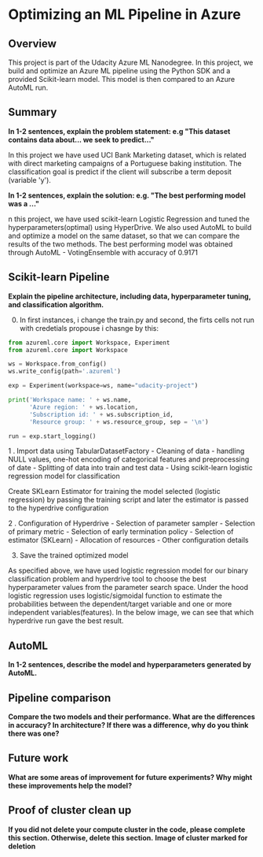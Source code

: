 # Optimizing an ML Pipeline in Azure

## Overview
This project is part of the Udacity Azure ML Nanodegree.
In this project, we build and optimize an Azure ML pipeline using the Python SDK and a provided Scikit-learn model.
This model is then compared to an Azure AutoML run.

## Summary
**In 1-2 sentences, explain the problem statement: e.g "This dataset contains data about... we seek to predict..."**

In this project we have used UCI Bank Marketing dataset, which is related with direct marketing campaigns of a Portuguese baking institution. The classification goal is predict if the client will subscribe a term deposit (variable 'y'). 

**In 1-2 sentences, explain the solution: e.g. "The best performing model was a ..."**

n this project, we have used scikit-learn Logistic Regression and tuned the hyperparameters(optimal) using HyperDrive. We also used AutoML to build and optimize a model on the same dataset, so that we can compare the results of the two methods. The best performing model was obtained through AutoML - VotingEnsemble with accuracy of 0.9171

## Scikit-learn Pipeline
**Explain the pipeline architecture, including data, hyperparameter tuning, and classification algorithm.**

0. In first instances, i change the train.py and second, the firts cells not run with credetials propouse i chasnge by this: 
``` Python
from azureml.core import Workspace, Experiment
from azureml.core import Workspace

ws = Workspace.from_config()
ws.write_config(path='.azureml')

exp = Experiment(workspace=ws, name="udacity-project")

print('Workspace name: ' + ws.name, 
      'Azure region: ' + ws.location, 
      'Subscription id: ' + ws.subscription_id, 
      'Resource group: ' + ws.resource_group, sep = '\n')

run = exp.start_logging()
```
1 . Import data using TabularDatasetFactory
    - Cleaning of data - handling NULL values, one-hot encoding of categorical features and preprocessing of date
    - Splitting of data into train and test data
    - Using scikit-learn logistic regression model for classification

Create SKLearn Estimator for training the model selected (logistic regression) by passing the training script and later the estimator is passed to the hyperdrive configuration

2 . Configuration of Hyperdrive
      - Selection of parameter sampler
      - Selection of primary metric
      - Selection of early termination policy
      - Selection of estimator (SKLearn)
      - Allocation of resources
      - Other configuration details

3. Save the trained optimized model

  As specified above, we have used logistic regression model for our binary classification problem and hyperdrive tool to choose the best hyperparameter values from the parameter search space. Under the hood logistic regression uses logistic/sigmoidal function to estimate the probabilities between the dependent/target variable and one or more independent variables(features). In the below image, we can see that which hyperdrive run gave the best result.

## AutoML
**In 1-2 sentences, describe the model and hyperparameters generated by AutoML.**

## Pipeline comparison
**Compare the two models and their performance. What are the differences in accuracy? In architecture? If there was a difference, why do you think there was one?**

## Future work
**What are some areas of improvement for future experiments? Why might these improvements help the model?**

## Proof of cluster clean up
**If you did not delete your compute cluster in the code, please complete this section. Otherwise, delete this section.**
**Image of cluster marked for deletion**
